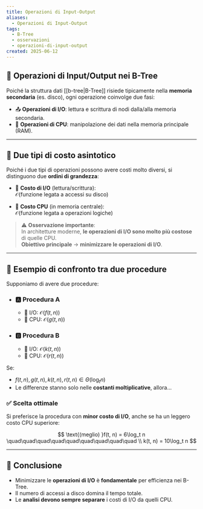 ```yaml
---
title: Operazioni di Input-Output
aliases:
  - Operazioni di Input-Output
tags:
  - B-Tree
  - osservazioni
  - operazioni-di-input-output
created: 2025-06-12
---
```

## 💾 Operazioni di Input/Output nei B-Tree

Poiché la struttura dati [[b-tree|B-Tree]] risiede tipicamente nella **memoria secondaria** (es. disco), ogni operazione coinvolge due fasi:

- 📤 **Operazioni di I/O**: lettura e scrittura di nodi dalla/alla memoria secondaria.
- 🧠 **Operazioni di CPU**: manipolazione dei dati nella memoria principale (RAM).

---

## 🧮 Due tipi di costo asintotico

Poiché i due tipi di operazioni possono avere costi molto diversi, si distinguono due **ordini di grandezza**:

- 💾 **Costo di I/O** (lettura/scrittura):  
  $\mathcal{O}(\text{funzione legata a accessi su disco})$

- 🧠 **Costo CPU** (in memoria centrale):  
  $\mathcal{O}(\text{funzione legata a operazioni logiche})$

> ⚠️ **Osservazione importante**:  
> In architetture moderne, **le operazioni di I/O sono molto più costose** di quelle CPU.  
> **Obiettivo principale** → **minimizzare le operazioni di I/O**.

---

## 🧪 Esempio di confronto tra due procedure

Supponiamo di avere due procedure:

- ### 🅰️ Procedura A
  - 💾 I/O: $\mathcal{O}(f(t,n))$
  - 🧠 CPU: $\mathcal{O}(g(t,n))$

- ### 🅱️ Procedura B
  - 💾 I/O: $\mathcal{O}(k(t,n))$
  - 🧠 CPU: $\mathcal{O}(r(t,n))$

Se:
- $f(t,n), g(t,n), k(t,n), r(t,n) \in \Theta(\log_t n)$  
- Le differenze stanno solo nelle **costanti moltiplicative**, allora...

### ✅ Scelta ottimale
Si preferisce la procedura con **minor costo di I/O**, anche se ha un leggero costo CPU superiore:

$$
\text{(meglio) }f(t, n) = 6\log_t n \quad\quad\quad\quad\quad\quad\quad\quad\quad \\
k(t, n) = 10\log_t n
$$

---

## 🎯 Conclusione

- Minimizzare le **operazioni di I/O** è **fondamentale** per efficienza nei B-Tree.
- Il numero di accessi a disco domina il tempo totale.
- Le **analisi devono sempre separare** i costi di I/O da quelli CPU.
